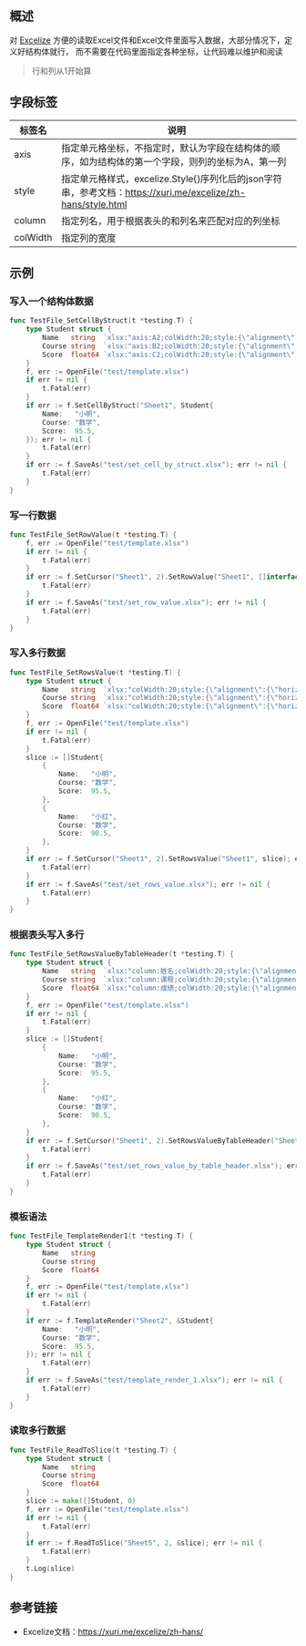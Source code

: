 ## 概述
对 [Excelize](https://github.com/qax-os/excelize) 方便的读取Excel文件和Excel文件里面写入数据，大部分情况下，定义好结构体就行， 而不需要在代码里面指定各种坐标，让代码难以维护和阅读
> 行和列从1开始算

## 字段标签
| 标签名      | 说明 |
| ----------- | ----------- |
| axis      |指定单元格坐标，不指定时，默认为字段在结构体的顺序，如为结构体的第一个字段，则列的坐标为A，第一列|
| style   | 指定单元格样式，excelize.Style{}序列化后的json字符串，参考文档：https://xuri.me/excelize/zh-hans/style.html |
| column   | 指定列名，用于根据表头的和列名来匹配对应的列坐标|
| colWidth   | 指定列的宽度 |

## 示例
### 写入一个结构体数据
```go
func TestFile_SetCellByStruct(t *testing.T) {
	type Student struct {
		Name   string  `xlsx:"axis:A2;colWidth:20;style:{\"alignment\":{\"horizontal\":\"center\"}}"`
		Course string  `xlsx:"axis:B2;colWidth:20;style:{\"alignment\":{\"horizontal\":\"center\"}}"`
		Score  float64 `xlsx:"axis:C2;colWidth:20;style:{\"alignment\":{\"horizontal\":\"center\"}}"`
	}
	f, err := OpenFile("test/template.xlsx")
    if err != nil {
		t.Fatal(err)
	}
    if err := f.SetCellByStruct("Sheet1", Student{
		Name:   "小明",
		Course: "数学",
		Score:  95.5,
	}); err != nil {
		t.Fatal(err)
	}
    if err := f.SaveAs("test/set_cell_by_struct.xlsx"); err != nil {
		t.Fatal(err)
	}
}
```

### 写一行数据
```go
func TestFile_SetRowValue(t *testing.T) {
	f, err := OpenFile("test/template.xlsx")
	if err != nil {
		t.Fatal(err)
	}
	if err := f.SetCursor("Sheet1", 2).SetRowValue("Sheet1", []interface{}{"小明", "数学", 95.5}); err != nil {
		t.Fatal(err)
	}
	if err := f.SaveAs("test/set_row_value.xlsx"); err != nil {
		t.Fatal(err)
	}
}
```
### 写入多行数据
```go
func TestFile_SetRowsValue(t *testing.T) {
	type Student struct {
		Name   string  `xlsx:"colWidth:20;style:{\"alignment\":{\"horizontal\":\"center\"}}"`
		Course string  `xlsx:"colWidth:20;style:{\"alignment\":{\"horizontal\":\"center\"}}"`
		Score  float64 `xlsx:"colWidth:20;style:{\"alignment\":{\"horizontal\":\"center\"}}"`
	}
	f, err := OpenFile("test/template.xlsx")
	if err != nil {
		t.Fatal(err)
	}
	slice := []Student{
		{
			Name:   "小明",
			Course: "数学",
			Score:  95.5,
		},
		{
			Name:   "小红",
			Course: "数学",
			Score:  90.5,
		},
	}
	if err := f.SetCursor("Sheet1", 2).SetRowsValue("Sheet1", slice); err != nil {
		t.Fatal(err)
	}
	if err := f.SaveAs("test/set_rows_value.xlsx"); err != nil {
		t.Fatal(err)
	}
}
```
### 根据表头写入多行
```go
func TestFile_SetRowsValueByTableHeader(t *testing.T) {
	type Student struct {
		Name   string  `xlsx:"column:姓名;colWidth:20;style:{\"alignment\":{\"horizontal\":\"center\"}}"`
		Course string  `xlsx:"column:课程;colWidth:20;style:{\"alignment\":{\"horizontal\":\"center\"}}"`
		Score  float64 `xlsx:"column:成绩;colWidth:20;style:{\"alignment\":{\"horizontal\":\"center\"}}"`
	}
	f, err := OpenFile("test/template.xlsx")
	if err != nil {
		t.Fatal(err)
	}
	slice := []Student{
		{
			Name:   "小明",
			Course: "数学",
			Score:  95.5,
		},
		{
			Name:   "小红",
			Course: "数学",
			Score:  90.5,
		},
	}
	if err := f.SetCursor("Sheet1", 2).SetRowsValueByTableHeader("Sheet1", 1, slice); err != nil {
		t.Fatal(err)
	}
	if err := f.SaveAs("test/set_rows_value_by_table_header.xlsx"); err != nil {
		t.Fatal(err)
	}
}
```
### 模板语法
```go
func TestFile_TemplateRender1(t *testing.T) {
	type Student struct {
		Name   string
		Course string
		Score  float64
	}
	f, err := OpenFile("test/template.xlsx")
	if err != nil {
		t.Fatal(err)
	}
	if err := f.TemplateRender("Sheet2", &Student{
		Name:   "小明",
		Course: "数学",
		Score:  95.5,
	}); err != nil {
		t.Fatal(err)
	}
	if err := f.SaveAs("test/template_render_1.xlsx"); err != nil {
		t.Fatal(err)
	}
}
```
### 读取多行数据
```go
func TestFile_ReadToSlice(t *testing.T) {
	type Student struct {
		Name   string
		Course string
		Score  float64
	}
	slice := make([]Student, 0)
	f, err := OpenFile("test/template.xlsx")
	if err != nil {
		t.Fatal(err)
	}
	if err := f.ReadToSlice("Sheet5", 2, &slice); err != nil {
		t.Fatal(err)
	}
	t.Log(slice)
}
```

## 参考链接
* Excelize文档：https://xuri.me/excelize/zh-hans/